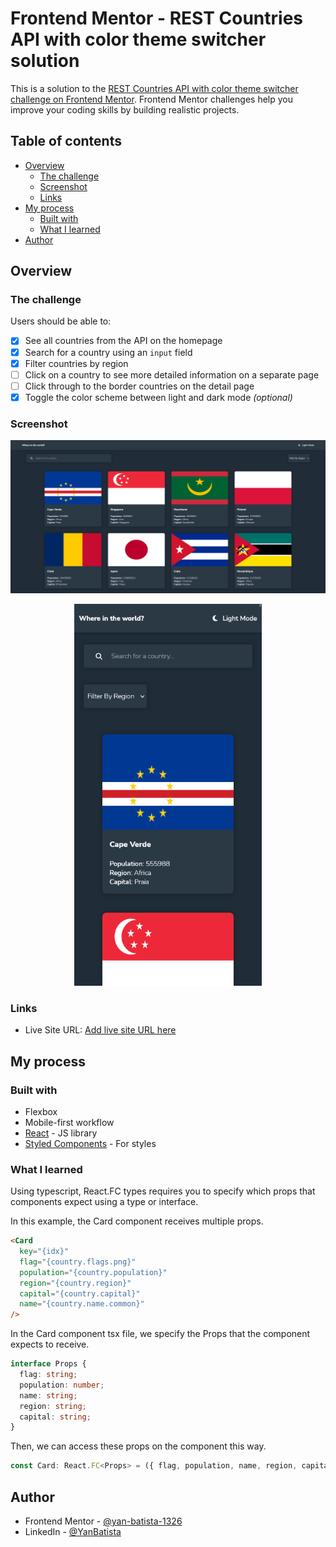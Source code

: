 # Frontend Mentor - REST Countries API with color theme switcher solution

This is a solution to the [REST Countries API with color theme switcher challenge on Frontend Mentor](https://www.frontendmentor.io/challenges/rest-countries-api-with-color-theme-switcher-5cacc469fec04111f7b848ca). Frontend Mentor challenges help you improve your coding skills by building realistic projects.

## Table of contents

- [Overview](#overview)
  - [The challenge](#the-challenge)
  - [Screenshot](#screenshot)
  - [Links](#links)
- [My process](#my-process)
  - [Built with](#built-with)
  - [What I learned](#what-i-learned)
- [Author](#author)

## Overview

### The challenge

Users should be able to:

- [x] See all countries from the API on the homepage
- [x] Search for a country using an `input` field
- [x] Filter countries by region
- [ ] Click on a country to see more detailed information on a separate page
- [ ] Click through to the border countries on the detail page
- [x] Toggle the color scheme between light and dark mode _(optional)_

### Screenshot

![](./public/dark-mode-home.png)

<p align="center">
    <img src="./public/dark-mode-home-mobile.png" width="300" />
</p>

### Links

- Live Site URL: [Add live site URL here]()

## My process

### Built with

- Flexbox
- Mobile-first workflow
- [React](https://reactjs.org/) - JS library
- [Styled Components](https://styled-components.com/) - For styles

### What I learned

Using typescript, React.FC types requires you to specify which props that components expect using a type or interface.

In this example, the Card component receives multiple props.

```html
<Card
  key="{idx}"
  flag="{country.flags.png}"
  population="{country.population}"
  region="{country.region}"
  capital="{country.capital}"
  name="{country.name.common}"
/>
```

In the Card component tsx file, we specify the Props that the component expects to receive.

```typescript
interface Props {
  flag: string;
  population: number;
  name: string;
  region: string;
  capital: string;
}
```

Then, we can access these props on the component this way.

```typescript
const Card: React.FC<Props> = ({ flag, population, name, region, capital }) => {};
```

## Author

- Frontend Mentor - [@yan-batista-1326](https://www.frontendmentor.io/profile/yan-batista-1326)
- LinkedIn - [@YanBatista](https://www.linkedin.com/in/yanbatista/)
